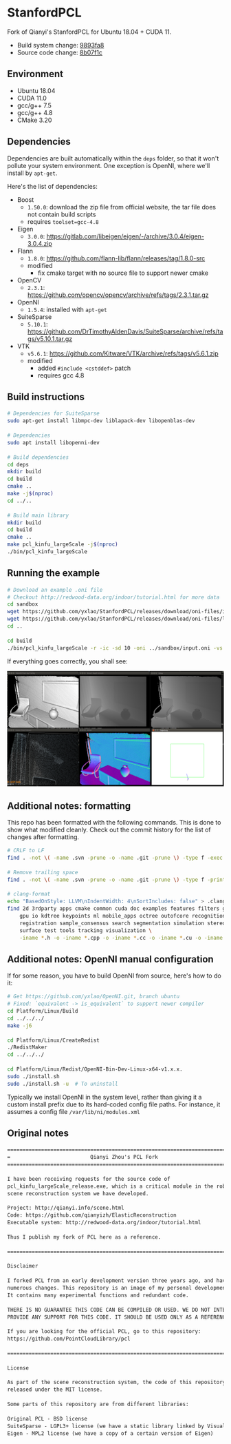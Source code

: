# StanfordPCL

Fork of Qianyi's StanfordPCL for Ubuntu 18.04 + CUDA 11.

- Build system change: [9893fa8](https://github.com/yxlao/StanfordPCL/commit/9893fa80d0a593183bab41a29fc476405b525789)
- Source code change: [8b07f1c](https://github.com/yxlao/StanfordPCL/commit/8b07f1c2cc0a7e97c67fa602c3fa8033134e251a)

## Environment

- Ubuntu 18.04
- CUDA 11.0
- gcc/g++ 7.5
- gcc/g++ 4.8
- CMake 3.20

## Dependencies

Dependencies are built automatically within the `deps` folder, so that it won't
pollute your system environment. One exception is OpenNI, where we'll install
by `apt-get`.

Here's the list of dependencies:

- Boost
  - `1.50.0`: download the zip file from official website, the tar file does not
    contain build scripts
  - requires `toolset=gcc-4.8`
- Eigen
  - `3.0.0`: https://gitlab.com/libeigen/eigen/-/archive/3.0.4/eigen-3.0.4.zip
- Flann
  - `1.8.0`: https://github.com/flann-lib/flann/releases/tag/1.8.0-src
  - modified
    - fix cmake target with no source file to support newer cmake
- OpenCV
  - `2.3.1`: https://github.com/opencv/opencv/archive/refs/tags/2.3.1.tar.gz
- OpenNI
  - `1.5.4`: installed with `apt-get`
- SuiteSparse
  - `5.10.1`: https://github.com/DrTimothyAldenDavis/SuiteSparse/archive/refs/tags/v5.10.1.tar.gz
- VTK
  - `v5.6.1`: https://github.com/Kitware/VTK/archive/refs/tags/v5.6.1.zip
  - modified
    - added `#include <cstddef>` patch
    - requires gcc 4.8

## Build instructions

```bash
# Dependencies for SuiteSparse
sudo apt-get install libmpc-dev liblapack-dev libopenblas-dev

# Dependencies
sudo apt install libopenni-dev

# Build dependencies
cd deps
mkdir build
cd build
cmake ..
make -j$(nproc)
cd ../..

# Build main library
mkdir build
cd build
cmake ..
make pcl_kinfu_largeScale -j$(nproc)
./bin/pcl_kinfu_largeScale
```

## Running the example

```bash
# Download an example .oni file
# Checkout http://redwood-data.org/indoor/tutorial.html for more data
cd sandbox
wget https://github.com/yxlao/StanfordPCL/releases/download/oni-files/input.oni
wget https://github.com/yxlao/StanfordPCL/releases/download/oni-files/longrange.param
cd ..

cd build
./bin/pcl_kinfu_largeScale -r -ic -sd 10 -oni ../sandbox/input.oni -vs 4 --fragment 25 --rgbd_odometry --record_log 100-0.log --camera ../sandbox/longrange.param
```

If everything goes correctly, you shall see:

![kinfu_large_scale.png](kinfu_large_scale.png)

## Additional notes: formatting

This repo has been formatted with the following commands. This is done to
show what modified cleanly. Check out the commit history for the list of
changes after formatting.

```bash
# CRLF to LF
find . -not \( -name .svn -prune -o -name .git -prune \) -type f -exec dos2unix {} \;

# Remove trailing space
find . -not \( -name .svn -prune -o -name .git -prune \) -type f -print0 | xargs -0 perl -pi -e 's/ +$//'

# clang-format
echo "BasedOnStyle: LLVM\nIndentWidth: 4\nSortIncludes: false" > .clang-format
find 2d 3rdparty apps cmake common cuda doc examples features filters geometry \
    gpu io kdtree keypoints ml mobile_apps octree outofcore recognition \
    registration sample_consensus search segmentation simulation stereo \
    surface test tools tracking visualization \
    -iname *.h -o -iname *.cpp -o -iname *.cc -o -iname *.cu -o -iname *.hpp -o -iname *.cuh | xargs clang-format-10 -i
```

## Additional notes: OpenNI manual configuration

If for some reason, you have to build OpenNI from source, here's how to do it:

```bash
# Get https://github.com/yxlao/OpenNI.git, branch ubuntu
# Fixed: `equivalent -> is_equivalent` to support newer compiler
cd Platform/Linux/Build
cd ../../../
make -j6

cd Platform/Linux/CreateRedist
./RedistMaker
cd ../../../

cd Platform/Linux/Redist/OpenNI-Bin-Dev-Linux-x64-v1.x.x.
sudo ./install.sh
sudo ./install.sh -u  # To uninstall
```

Typically we install OpenNI in the system level, rather than giving it a custom
install prefix due to its hard-coded config file paths. For instance, it assumes
a config file `/var/lib/ni/modules.xml`

## Original notes

```txt
===============================================================================
=                          Qianyi Zhou's PCL Fork                             =
===============================================================================

I have been receiving requests for the source code of
pcl_kinfu_largeScale_release.exe, which is a critical module in the robust
scene reconstruction system we have developed.

Project: http://qianyi.info/scene.html
Code: https://github.com/qianyizh/ElasticReconstruction
Executable system: http://redwood-data.org/indoor/tutorial.html

Thus I publish my fork of PCL here as a reference.

===============================================================================

Disclaimer

I forked PCL from an early development version three years ago, and have made
numerous changes. This repository is an image of my personal development chunk.
It contains many experimental functions and redundant code.

THERE IS NO GUARANTEE THIS CODE CAN BE COMPILED OR USED. WE DO NOT INTEND TO
PROVIDE ANY SUPPORT FOR THIS CODE. IT SHOULD BE USED ONLY AS A REFERENCE.

If you are looking for the official PCL, go to this repository:
https://github.com/PointCloudLibrary/pcl

===============================================================================

License

As part of the scene reconstruction system, the code of this repository is
released under the MIT license.

Some parts of this repository are from different libraries:

Original PCL - BSD license
SuiteSparse - LGPL3+ license (we have a static library linked by Visual Studio)
Eigen - MPL2 license (we have a copy of a certain version of Eigen)
```
